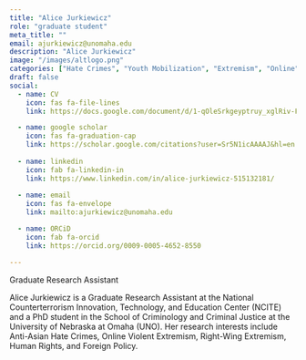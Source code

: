 ```yaml
---
title: "Alice Jurkiewicz"
role: "graduate student"
meta_title: ""
email: ajurkiewicz@unomaha.edu
description: "Alice Jurkiewicz"
image: "/images/altlogo.png"
categories: ["Hate Crimes", "Youth Mobilization", "Extremism", "Online"]
draft: false
social:
  - name: CV
    icon: fas fa-file-lines
    link: https://docs.google.com/document/d/1-qOleSrkgeyptruy_xglRiv-FECleVdv/edit?usp=sharing&ouid=101590372173032939984&rtpof=true&sd=true

  - name: google scholar
    icon: fas fa-graduation-cap
    link: https://scholar.google.com/citations?user=Sr5N1icAAAAJ&hl=en
    
  - name: linkedin
    icon: fab fa-linkedin-in
    link: https://www.linkedin.com/in/alice-jurkiewicz-515132181/
  
  - name: email
    icon: fas fa-envelope
    link: mailto:ajurkiewicz@unomaha.edu

  - name: ORCiD
    icon: fab fa-orcid
    link: https://orcid.org/0009-0005-4652-8550

---
```

Graduate Research Assistant
<!--more-->
Alice Jurkiewicz is a Graduate Research Assistant at the National Counterterrorism Innovation, Technology, and Education Center (NCITE) and a PhD student in the School of Criminology and Criminal Justice at the University of Nebraska at Omaha (UNO). Her research interests include Anti-Asian Hate Crimes, Online Violent Extremism, Right-Wing Extremism, Human Rights, and Foreign Policy. 